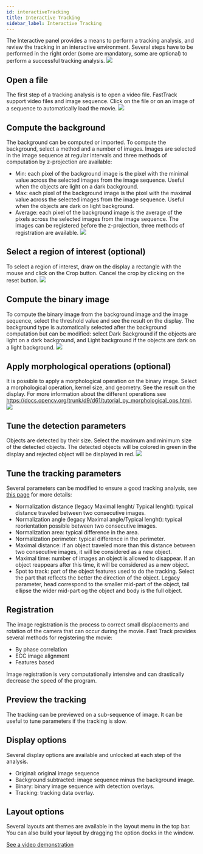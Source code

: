```yaml
---
id: interactiveTracking
title: Interactive Tracking
sidebar_label: Interactive Tracking
---
```


The Interactive panel provides a means to perform a tracking analysis, and review the tracking in an interactive environment.
Several steps have to be performed in the right order (some are mandatory, some are optional) to perform a successful tracking analysis.
![](assets/interactive_workflow.svg)

## Open a file
The first step of a tracking analysis is to open a video file. FastTrack support video files and image sequence. Click on the file or on an image of a sequence to automatically load the movie.
![](assets/interactive_open.gif)

## Compute the background
The background can be computed or imported. To compute the background, select a method and a number of images. Images are selected in the image sequence at regular intervals and three methods of computation by z-projection are available: 
* Min: each pixel of the background image is the pixel with the minimal value across the selected images from the image sequence. Useful when the objects are light on a dark background.
* Max: each pixel of the background image is the pixel with the maximal value across the selected images from the image sequence. Useful when the objects are dark on light background.
* Average: each pixel of the background image is the average of the pixels across the selected images from the image sequence.
The images can be registered before the z-projection, three methods of registration are available.
![](assets/interactive_back.gif)

## Select a region of interest (optional)
To select a region of interest, draw on the display a rectangle with the mouse and click on the Crop button. Cancel the crop by clicking on the reset button.
![](assets/interactive_crop.gif)

## Compute the binary image
To compute the binary image from the background image and the image sequence, select the threshold value and see the result on the display. The background type is automatically selected after the background computation but can be modified: select Dark Background if the objects are light on a dark background, and Light background if the objects are dark on a light background.
![](assets/interactive_thresh.gif)

## Apply morphological operations (optional)
It is possible to apply a morphological operation on the binary image. Select a morphological operation, kernel size, and geometry. See the result on the display. For more information about the different operations see https://docs.opencv.org/trunk/d9/d61/tutorial_py_morphological_ops.html.
![](assets/interactive_morph.gif)

## Tune the detection parameters
Objects are detected by their size. Select the maximum and minimum size of the detected objects. The detected objects will be colored in green in the display and rejected object will be displayed in red.
![](assets/interactive_detec.gif)

## Tune the tracking parameters
Several parameters can be modified to ensure a good tracking analysis, see [this page](http://www.fasttrack.sh/UserManual/docs/trackingParameters/) for more details:
* Normalization distance (legacy Maximal lenght/ Typical lenght): typical distance traveled between two consecutive images.
* Normalization angle (legacy Maximal angle/Typical lenght): typical reorientation possible between two consecutive images.
* Normalization area: typical difference in the area.
*  Normalization perimeter: typical difference in the perimeter.
* Maximal distance: if an object traveled more than this distance between two consecutive images, it will be considered as a new object.
* Maximal time: number of images an object is allowed to disappear. If an object reappears after this time, it will be considered as a new object.
* Spot to track: part of the object features used to do the tracking. Select the part that reflects the better the direction of the object. Legacy parameter, head correspond to the smaller mid-part of the object, tail ellipse the wider mid-part og the object and body is the full object.

## Registration
The image registration is the process to correct small displacements and rotation of the camera that can occur during the movie. Fast Track provides several methods for registering the movie: 
* By phase correlation
* ECC image alignment
* Features based

Image registration is very computationally intensive and can drastically decrease the speed of the program.


## Preview the tracking
The tracking can be previewed on a sub-sequence of image. It can be useful to tune parameters if the tracking is slow.

## Display options
Several display options are available and unlocked at each step of the analysis.
* Original: original image sequence
* Background subtracted: image sequence minus the background image.
* Binary: binary image sequence with detection overlays.
* Tracking: tracking data overlay. 

## Layout options
Several layouts ant themes are available in the layout menu in the top bar. You can also build your layout by dragging the option docks in the window.

[See a video demonstration](https://www.youtube.com/watch?v=grxAAX0J6CQ&feature=youtu.be)
